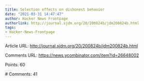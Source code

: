 ```yaml
---
title: Selection effects on dishonest behavior
date: "2021-03-31 14:47:47"
author: Hacker News Frontpage
authorlink: http://journal.sjdm.org/20/200824b/jdm200824b.html
tags:
- Hacker-News-Frontpage
---
```


<p>Article URL: <a href="http://journal.sjdm.org/20/200824b/jdm200824b.html">http://journal.sjdm.org/20/200824b/jdm200824b.html</a></p>
<p>Comments URL: <a href="https://news.ycombinator.com/item?id=26648002">https://news.ycombinator.com/item?id=26648002</a></p>
<p>Points: 60</p>
<p># Comments: 41</p>
